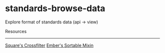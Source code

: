 standards-browse-data
=====================

Explore format of standards data (api -> view)

Resources
_________

[Square's Crossfilter](https://github.com/square/crossfilter)
[Ember's Sortable Mixin](http://stackoverflow.com/questions/12112797/is-there-an-informative-article-about-how-to-use-the-sortablemixin)
